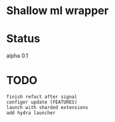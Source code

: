 # Shallow ml wrapper

# Status
 alpha 0.1

# TODO
    finish refact after signal
    configer update (FEATURES)
    launch with sharded extensions
    add hydra launcher

